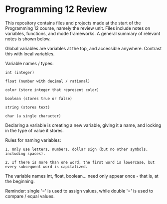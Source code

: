 # Programming 12 Review
This repository contains files and projects made at the start of the Programming 12 course, namely the review unit. Files include notes on variables, functions, and mode frameworks. A general summary of relevant notes is shown below.


Global variables are variables at the top, and accessible anywhere. Contrast this with local variables.


Variable names / types:

    int (integer)

    float (number with decimal / rational)

    color (store integer that represent color)
 
    boolean (stores true or false)

    string (stores text)

    char (a single character)

  
Declaring a variable is creating a new variable, giving it a name, and locking in the type of value it stores.


Rules for naming variables:

    1. Only use letters, numbers, dollar sign (but no other symbols, including spaces).
  
    2. If there is more than one word, the first word is lowercase, but every subsequent word is capitalized.
  

The variable names int, float, boolean... need only appear once - that is, at the beginning.


Reminder: single '=' is used to assign values, while double '=' is used to compare / equal values.
